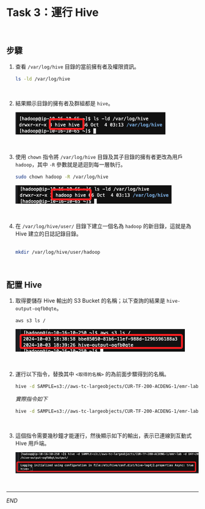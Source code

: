 # Task 3：運行 Hive

<br>

## 步驟

1. 查看 `/var/log/hive` 目錄的當前擁有者及權限資訊。

    ```bash
    ls -ld /var/log/hive
    ```

<br>

2. 結果顯示目錄的擁有者及群組都是 `hive`。

    ![](images/img_43.png)

<br>

3. 使用 `chown` 指令將 `/var/log/hive` 目錄及其子目錄的擁有者更改為用戶 `hadoop`，其中 `-R` 參數就是遞迴到每一層執行。

    ```bash
    sudo chown hadoop -R /var/log/hive
    ```

    ![](images/img_44.png)

<br>

4. 在 `/var/log/hive/user/` 目錄下建立一個名為 `hadoop` 的新目錄，這就是為 Hive 建立的日誌記錄目錄。

    ```bash
    
    mkdir /var/log/hive/user/hadoop
    ```

<br>

## 配置 Hive

1. 取得要儲存 Hive 輸出的 S3 Bucket 的名稱；以下查詢的結果是 `hive-output-oqfb0qte`。

    ```bash
    aws s3 ls /
    ```

    ![](images/img_40.png)

<br>

2. 運行以下指令，替換其中 `<取得的名稱>` 的為前面步驟得到的名稱。

    ```bash
    hive -d SAMPLE=s3://aws-tc-largeobjects/CUR-TF-200-ACDENG-1/emr-lab -d DAY=2009-04-13 -d HOUR=08 -d NEXT_DAY=2009-04-13 -d NEXT_HOUR=09 -d OUTPUT=s3://<取得的名稱>/output/
    ```

    _實際指令如下_

    ```bash
    hive -d SAMPLE=s3://aws-tc-largeobjects/CUR-TF-200-ACDENG-1/emr-lab -d DAY=2009-04-13 -d HOUR=08 -d NEXT_DAY=2009-04-13 -d NEXT_HOUR=09 -d OUTPUT=s3://hive-output-oqfb0qt/output/
    ```

<br>

3. 這個指令需要幾秒鐘才能運行，然後顯示如下的輸出，表示已連線到互動式 Hive 用戶端。

    ![](images/img_41.png)

<br>

___

_END_
